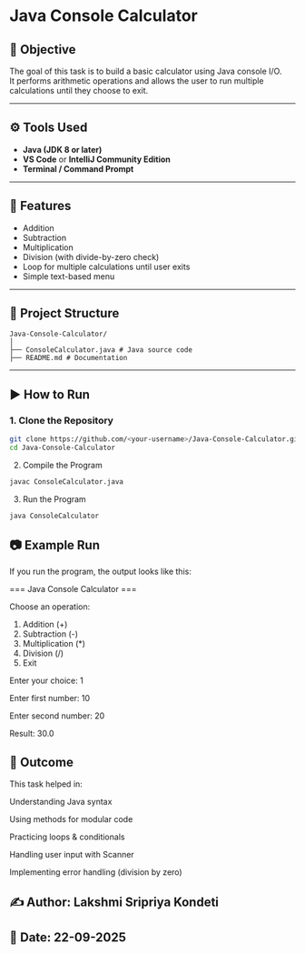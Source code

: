 # Java Console Calculator

## 📌 Objective
The goal of this task is to build a basic calculator using Java console I/O.  
It performs arithmetic operations and allows the user to run multiple calculations until they choose to exit.

---

## ⚙️ Tools Used
- **Java (JDK 8 or later)**
- **VS Code** or **IntelliJ Community Edition**
- **Terminal / Command Prompt**

---

## 🚀 Features
- Addition
- Subtraction
- Multiplication
- Division (with divide-by-zero check)
- Loop for multiple calculations until user exits
- Simple text-based menu

---

## 📂 Project Structure

```
Java-Console-Calculator/
│
├── ConsoleCalculator.java # Java source code
├── README.md # Documentation
```
---

## ▶️ How to Run

### 1. Clone the Repository
```bash
git clone https://github.com/<your-username>/Java-Console-Calculator.git
cd Java-Console-Calculator
```

2. Compile the Program
```bash
javac ConsoleCalculator.java
```

3. Run the Program
```bash
java ConsoleCalculator
```

## 📷 Example Run 

If you run the program, the output looks like this:

=== Java Console Calculator ===

Choose an operation:
1. Addition (+)
2. Subtraction (-)
3. Multiplication (*)
4. Division (/)
5. Exit
   
Enter your choice: 1

Enter first number: 10

Enter second number: 20

Result: 30.0



## 📝 Outcome

This task helped in:

Understanding Java syntax

Using methods for modular code

Practicing loops & conditionals

Handling user input with Scanner

Implementing error handling (division by zero)

## ✍️ Author: Lakshmi Sripriya Kondeti
## 📅 Date: 22-09-2025
